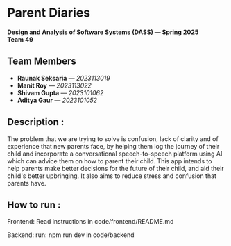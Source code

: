 # Parent Diaries  
**Design and Analysis of Software Systems (DASS) — Spring 2025**  
**Team 49**  

## Team Members  
- **Raunak Seksaria** — *2023113019*  
- **Manit Roy** — *2023113022*  
- **Shivam Gupta** — *2023101062*  
- **Aditya Gaur** — *2023101052*  

## Description :
The problem that we are trying to solve is confusion, lack of clarity and of experience that new parents face, by helping them log the journey of their child and incorporate a conversational speech-to-speech platform using AI which can advice them on how to parent their child. This app intends to help parents make better decisions for the future of their child, and aid their child's better upbringing. It also aims to reduce stress and confusion that parents have. 

## How to run :
Frontend:
Read instructions in code/frontend/README.md

Backend:
run:
npm run dev in code/backend